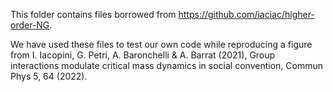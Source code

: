 This folder contains files borrowed from https://github.com/iaciac/higher-order-NG.

We have used these files to test our own code while reproducing a figure from I. Iacopini, G. Petri, A. Baronchelli & A. Barrat (2021), Group interactions modulate critical mass dynamics in social convention, Commun Phys 5, 64 (2022).
